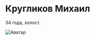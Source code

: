 # Кругликов Михаил

34 года, холост.

![Аватар](https://sun2-10.userapi.com/impg/cTsjcThYdRS806ycEkFbFH86GF9L0IdArhOo5g/A9ErIBXDnk4.jpg?size=1440x2160&quality=95&sign=699432263732b1f9f637dbcfc66440d8&type=album)